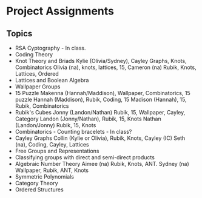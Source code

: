 # Project Assignments

## Topics

- RSA Cyptography - In class.
- Coding Theory
- Knot Theory and Briads
    Kylie (Olivia/Sydney), Cayley Graphs, Knots, Combinatorics
    Olivia (na), knots, lattices, 15, 
    Cameron (na) Rubik, Knots, Lattices, Ordered
- Lattices and Boolean Algebra
- Wallpaper Groups
- 15 Puzzle
    Makenna (Hannah/Maddison), Wallpaper, Combinatorics, 15 puzzle
    Hannah (Maddison), Rubik, Coding, 15
    Madison (Hannah), 15, Rubik, Combinatorics
- Rubik's Cubes
    Jonny (Landon/Nathan) Rubik, 15, Wallpaper, Cayley, Category
    Landon (Jonny/Nathan), Rubik, 15, Knots
    Nathan (Landon/Jonny) Rubik, 15, Knots
- Combinatorics - Counting bracelets - In class?
- Cayley Graphs
    Collin (Kylie or Olivia), Rubik, Knots, Cayley (IC)
    Seth (na), Coding, Cayley, Lattices
- Free Groups and Representations
- Classifying groups with direct and semi-direct products
- Algebraic Number Theory
    Aimee (na) Rubik, Knots, ANT.
    Sydney (na) Wallpaper, Rubik, ANT, Knots
- Symmetric Polynomials
- Category Theory
- Ordered Structures




